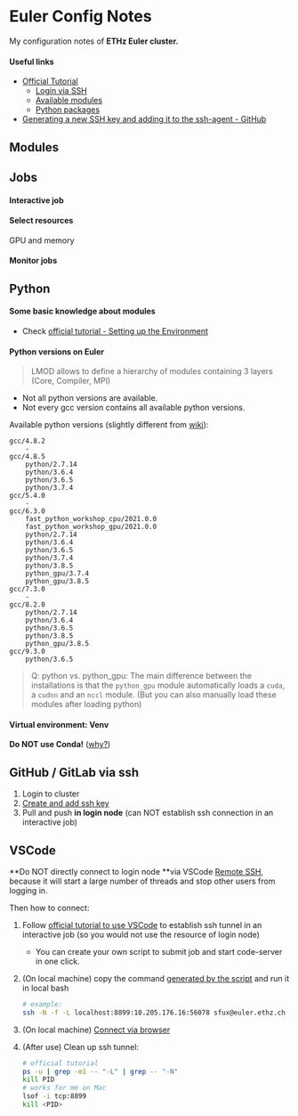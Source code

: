 # Euler Config Notes

My configuration notes of **ETHz Euler cluster.**

#### Useful links

- [Official Tutorial](https://scicomp.ethz.ch/wiki/Getting_started_with_clusters#Euler)
  - [Login via SSH](https://scicomp.ethz.ch/wiki/Getting_started_with_clusters#SSH)
  - [Available modules](https://scicomp.ethz.ch/wiki/Euler_applications_and_libraries)
  - [Python packages](https://scicomp.ethz.ch/wiki/Python_on_Euler)
- [Generating a new SSH key and adding it to the ssh-agent - GitHub](https://docs.github.com/en/authentication/connecting-to-github-with-ssh/generating-a-new-ssh-key-and-adding-it-to-the-ssh-agent)



## Modules





## Jobs

#### Interactive job



#### Select resources

GPU and memory



#### Monitor jobs





## Python 

#### Some basic knowledge about modules

- Check [official tutorial - Setting up the Environment](https://scicomp.ethz.ch/wiki/Getting_started_with_clusters#Setting_up_the_Environment)

#### Python versions on Euler

> LMOD allows to define a hierarchy of modules containing 3 layers (Core, Compiler, MPI)

- Not all python versions are available. 
- Not every gcc version contains all available python versions.

Available python versions (slightly different from [wiki](https://scicomp.ethz.ch/wiki/Python_on_Euler)): 

```
gcc/4.8.2
	-
gcc/4.8.5
	python/2.7.14
	python/3.6.4	
	python/3.6.5
	python/3.7.4
gcc/5.4.0
	-
gcc/6.3.0
	fast_python_workshop_cpu/2021.0.0
	fast_python_workshop_gpu/2021.0.0
	python/2.7.14
	python/3.6.4
	python/3.6.5
	python/3.7.4
	python/3.8.5
	python_gpu/3.7.4
	python_gpu/3.8.5
gcc/7.3.0
	-
gcc/8.2.0
	python/2.7.14
	python/3.6.4
  	python/3.6.5
	python/3.8.5
	python_gpu/3.8.5
gcc/9.3.0
	python/3.6.5
```

> Q: python vs. python_gpu: The main difference between the installations is that the `python_gpu` module automatically loads a `cuda`, a `cudnn` and an `nccl` module. (But you can also manually load these modules after loading python)

#### Virtual environment: Venv

**Do NOT use Conda!** ([why?](https://scicomp.ethz.ch/wiki/Conda))





## GitHub / GitLab via ssh

1. Login to cluster
2. [Create and add ssh key ](https://docs.github.com/en/authentication/connecting-to-github-with-ssh/generating-a-new-ssh-key-and-adding-it-to-the-ssh-agent) 
3. Pull and push **in login node** (can NOT establish ssh connection in an interactive job)



## VSCode

**Do NOT directly connect to login node **via VSCode [Remote SSH](https://marketplace.visualstudio.com/items?itemName=ms-vscode-remote.remote-ssh), because it will start a large number of threads and stop other users from logging in. 

Then how to connect:

1. Follow [official tutorial to use VSCode](https://scicomp.ethz.ch/wiki/VSCode) to establish ssh tunnel in an interactive job (so you would not use the resource of login node)

   - You can create your own script to submit job and start code-server in one click.

2. (On local machine) copy the command [generated by the script](https://scicomp.ethz.ch/wiki/VSCode#Setting_up_the_SSH_tunnel) and run it in local bash

   ```bash
   # example: 
   ssh -N -f -L localhost:8899:10.205.176.16:56078 sfux@euler.ethz.ch
   ```

3. (On local machine) [Connect via browser](https://scicomp.ethz.ch/wiki/VSCode#Using_the_local_browser_to_display_the_code-server_GUI)

4. (After use) Clean up ssh tunnel: 

   ```bash
   # official tutorial
   ps -u | grep -m1 -- "-L" | grep -- "-N"
   kill PID
   # works for me on Mac
   lsof -i tcp:8899
   kill <PID>
   ```

   

#### 
